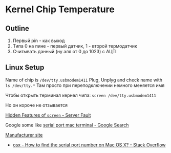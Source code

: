 # Kernel Chip Temperature 

## Outline
1. Первый pin - как выход
2. Типа 0 на пине - первый датчик, 1 - второй термодатчик
2. Считывать данный (ну аля от 0 до 1023) с АЦП

## Linux Setup

Name of chip is `/dev/tty.usbmodem1411` Plug, Unplyg and check name with `ls /dev/tty.*` Там просто при переподключении немного меняется имя

Чтобы открыть терминал кернел чипа:
`screen /dev/tty.usbmodem1411`

Но он короче не отзывается

[Hidden Features of `screen` - Server Fault](http://serverfault.com/questions/81544/hidden-features-of-screen/81548#81548)


Google some like [serial port mac terminal - Google Search](https://www.google.ru/search?q=serial+port+mac+terminal&oq=serial+port+mac&aqs=chrome.1.69i57j0l5.7968j0j7&sourceid=chrome&ie=UTF-8)

[Manufacturer site](http://www.kernelchip.ru/Ke-USB24A.php)


- [osx - How to find the serial port number on Mac OS X? - Stack Overflow](http://stackoverflow.com/questions/12254378/how-to-find-the-serial-port-number-on-mac-os-x)
